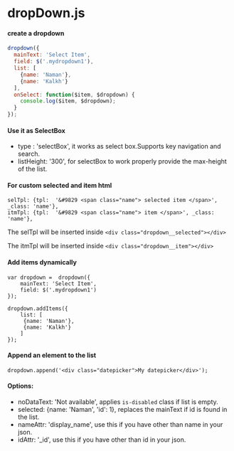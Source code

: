 # dropDown.js

#### create a dropdown

```javascript
dropdown({
  mainText: 'Select Item',
  field: $('.mydropdown1'),
  list: [
    {name: 'Naman'},
    {name: 'Kalkh'}
  ],
  onSelect: function($item, $dropdown) {
    console.log($item, $dropdown);
  }
});
```
#### Use it as SelectBox
- type : 'selectBox', it works as select box.Supports key navigation and search.
- listHeight: '300', for selectBox to work properly provide the max-height of the list.

#### For custom selected and item html
	selTpl: {tpl:  '&#9829 <span class="name"> selected item </span>', _class: 'name'},
	itmTpl: {tpl:  '&#9829 <span class="name"> item </span>', _class: 'name'},
	
The selTpl will be inserted inside 
	```
	<div class="dropdown__selected"></div>
	```

The itmTpl will be inserted inside 
	```
	<div class="dropdown__item"></div>
	```

#### Add items dynamically
    var dropdown =  dropdown({
        mainText: 'Select Item',
        field: $('.mydropdown1')
    });

    dropdown.addItems({
        list: [
         {name: 'Naman'},
         {name: 'Kalkh'}
        ]
    });

#### Append an element to the list
    dropdown.append('<div class="datepicker">My datepicker</div>');

#### Options: 
- noDataText: 'Not available', applies `is-disabled` class if list is empty.
- selected: {name: 'Naman', 'id': 1}, replaces the mainText if id is found in the list.
- nameAttr: 'display_name', use this if you have other than name in your json.
- idAttr: '_id', use this if  you have other than id in your json.
    